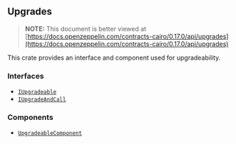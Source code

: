 ## Upgrades

> **NOTE:** This document is better viewed at [https://docs.openzeppelin.com/contracts-cairo/0.17.0/api/upgrades](https://docs.openzeppelin.com/contracts-cairo/0.17.0/api/upgrades)

This crate provides an interface and component used for upgradeability.

### Interfaces

- [`IUpgradeable`](https://docs.openzeppelin.com/contracts-cairo/0.17.0/api/upgrades#IUpgradeable)
- [`IUpgradeAndCall`](https://docs.openzeppelin.com/contracts-cairo/0.17.0/api/upgrades#IUpgradeAndCall)

### Components

- [`UpgradeableComponent`](https://docs.openzeppelin.com/contracts-cairo/0.17.0/api/upgrades#UpgradeableComponent)
